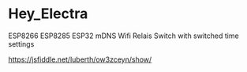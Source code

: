 # Hey_Electra
ESP8266 ESP8285 ESP32 mDNS Wifi Relais Switch with switched time settings


https://jsfiddle.net/luberth/ow3zceyn/show/
